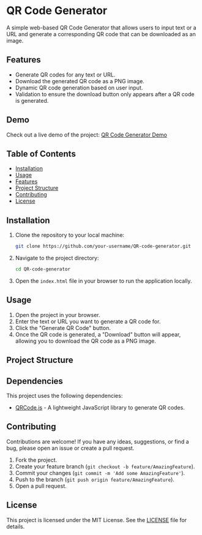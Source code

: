 # QR Code Generator

A simple web-based QR Code Generator that allows users to input text or a URL and generate a corresponding QR code that can be downloaded as an image.

## Features

- Generate QR codes for any text or URL.
- Download the generated QR code as a PNG image.
- Dynamic QR code generation based on user input.
- Validation to ensure the download button only appears after a QR code is generated.

## Demo

Check out a live demo of the project: [QR Code Generator Demo](https://qr-code-generator-orcin-six.vercel.app/)

## Table of Contents

- [Installation](#installation)
- [Usage](#usage)
- [Features](#features)
- [Project Structure](#project-structure)
- [Contributing](#contributing)
- [License](#license)

## Installation

1. Clone the repository to your local machine:
    ```bash
    git clone https://github.com/your-username/QR-code-generator.git
    ```
   
2. Navigate to the project directory:
    ```bash
    cd QR-code-generator
    ```

3. Open the `index.html` file in your browser to run the application locally.

## Usage

1. Open the project in your browser.
2. Enter the text or URL you want to generate a QR code for.
3. Click the "Generate QR Code" button.
4. Once the QR code is generated, a "Download" button will appear, allowing you to download the QR code as a PNG image.

## Project Structure


## Dependencies

This project uses the following dependencies:

- [QRCode.js](https://github.com/apsharma07/QR-code-generator) - A lightweight JavaScript library to generate QR codes.

## Contributing

Contributions are welcome! If you have any ideas, suggestions, or find a bug, please open an issue or create a pull request.

1. Fork the project.
2. Create your feature branch (`git checkout -b feature/AmazingFeature`).
3. Commit your changes (`git commit -m 'Add some AmazingFeature'`).
4. Push to the branch (`git push origin feature/AmazingFeature`).
5. Open a pull request.

## License

This project is licensed under the MIT License. See the [LICENSE](LICENSE) file for details.
